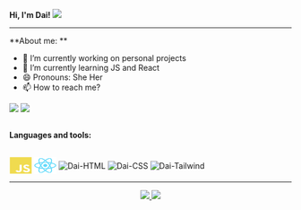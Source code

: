 **Hi, I'm Dai! ![](https://www.imagensanimadas.com/data/media/99/mini-gif-imagem-animada-1582.gif)**

* * *
**About me: **
- 🔭 I’m currently working on personal projects
- 🌱 I’m currently learning JS and React
- 😄 Pronouns: She Her
- 📫 How to reach me?
<div> 
  <a href = "mailto:daiane.ajmachado@gmail.com"><img src="https://img.shields.io/badge/-Gmail-%23333?style=for-the-badge&logo=gmail&logoColor=white" target="_blank"></a>
  <a href="https://www.linkedin.com/in/daiane-ara%C3%BAjo-19446b23a/" target="_blank" ><img src="https://img.shields.io/badge/-LinkedIn-%230077B5?style=for-the-badge&logo=linkedin&logoColor=white" target="_blank"></a> 
 
</div>

##


**Languages and tools:**
<div style="display: inline_block"><br>
  <img align="center" alt="Dai-Js" height="30" width="40" src="https://raw.githubusercontent.com/devicons/devicon/master/icons/javascript/javascript-plain.svg">
  <img align="center" alt="Dai-React" height="30" width="40" src="https://raw.githubusercontent.com/devicons/devicon/master/icons/react/react-original.svg">
  <img align="center" alt="Dai-HTML" height="30" width="40" src="https://cdn.jsdelivr.net/gh/devicons/devicon/icons/html5/html5-plain-wordmark.svg" />
  <img align="center" alt="Dai-CSS" height="30" width="40" src="https://cdn.jsdelivr.net/gh/devicons/devicon/icons/css3/css3-plain-wordmark.svg">
  <img align="center" alt="Dai-Tailwind" height="30" width="40" src="https://cdn.jsdelivr.net/gh/devicons/devicon/icons/tailwindcss/tailwindcss-plain.svg">
</div>


* * *

<div align="center">
  <a href="https://github.com/araujodai">
  <img height="150em" src="https://github-readme-stats.vercel.app/api?username=araujodai&show_icons=true&theme=dark&include_all_commits=true&count_private=true"/>
  <img height="150em" src="https://github-readme-stats.vercel.app/api/top-langs/?username=araujodai&layout=compact&langs_count=7&theme=dark"/>
</div>


